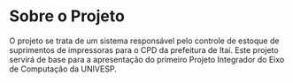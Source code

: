 # Sobre o Projeto

O projeto se trata de um sistema responsável pelo controle de estoque de suprimentos de impressoras para o CPD da prefeitura de Itaí. 
Este projeto servirá de base para a apresentação do primeiro Projeto Integrador do Eixo de Computação da UNIVESP.